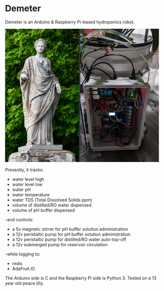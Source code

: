 # Demeter

Demeter is an Arduino & Raspberry Pi-based hydroponics robot.

![](./docs/demeter-splash.png)

Presently, it tracks:
- water level high 
- water level low
- water pH 
- water temperature
- water TDS (Total Dissolved Solids ppm)
- volume of distilled/RO water dispensed
- volume of pH buffer dispensed

-and controls:
- a 5v magnetic stirrer for pH buffer solution administration
- a 12v peristaltic  pump for pH buffer solution administration
- a 12v peristaltic  pump for distilled/RO water auto-top-off
- a 12v submerged pump for reservoir circulation

-while logging to:
- redis
- AdaFruit.IO

The Arduino side is C and the Raspberry Pi side is Python 3. Tested on a 13 year old peace lilly.




